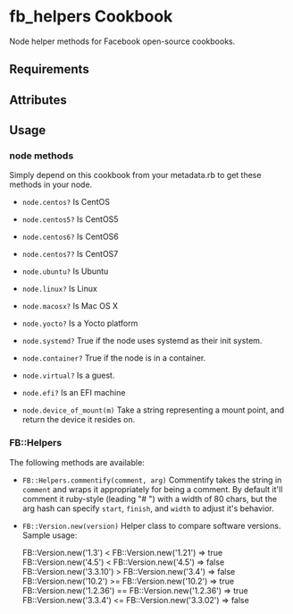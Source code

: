 fb_helpers Cookbook
===================
Node helper methods for Facebook open-source cookbooks.

Requirements
------------

Attributes
----------

Usage
-----
### node methods
Simply depend on this cookbook from your metadata.rb to get these methods in
your node.

* `node.centos?`
    Is CentOS

* `node.centos5?`
    Is CentOS5

* `node.centos6?`
    Is CentOS6

* `node.centos7?`
    Is CentOS7

* `node.ubuntu?`
    Is Ubuntu

* `node.linux?`
    Is Linux

* `node.macosx?`
    Is Mac OS X

* `node.yocto?`
    Is a Yocto platform

* `node.systemd?`
    True if the node uses systemd as their init system.

* `node.container?`
    True if the node is in a container.

* `node.virtual?`
    Is a guest.

* `node.efi?`
    Is an EFI machine

* `node.device_of_mount(m)`
   Take a string representing a mount point, and return the device it resides 
   on.

### FB::Helpers
The following methods are available:

*  `FB::Helpers.commentify(comment, arg)`
    Commentify takes the string in `comment` and wraps it appropriately
    for being a comment. By default it'll comment it ruby-style (leading "# ")
    with a width of 80 chars, but the arg hash can specify `start`, `finish`,
    and `width` to adjust it's behavior.
*  `FB::Version.new(version)`
   Helper class to compare software versions. Sample usage:

      FB::Version.new('1.3') < FB::Version.new('1.21')
      => true
      FB::Version.new('4.5') < FB::Version.new('4.5')
      => false
      FB::Version.new('3.3.10') > FB::Version.new('3.4')
      => false
      FB::Version.new('10.2') >= FB::Version.new('10.2')
      => true
      FB::Version.new('1.2.36') == FB::Version.new('1.2.36')
      => true
      FB::Version.new('3.3.4') <= FB::Version.new('3.3.02')
      => false
